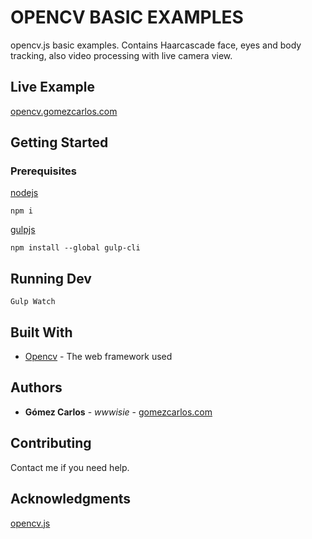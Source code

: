 # OPENCV BASIC EXAMPLES
opencv.js basic examples. Contains Haarcascade face, eyes and body tracking, also video processing with live camera view.

## Live Example
[opencv.gomezcarlos.com](https://opencv.gomezcarlos.com/)

## Getting Started
### Prerequisites
[nodejs](https://nodejs.org/es/download/)

```
npm i
```

[gulpjs](https://gulpjs.com/docs/en/getting-started/quick-start)
```
npm install --global gulp-cli
```

## Running Dev
```
Gulp Watch
```

## Built With
* [Opencv](http://www.dropwizard.io/1.0.2/docs/) - The web framework used

## Authors
* **Gómez Carlos** - *wwwisie* - [gomezcarlos.com](https://gomezcarlos.com/)

## Contributing
Contact me if you need help.

## Acknowledgments
[opencv.js](https://docs.opencv.org/trunk/d5/d10/tutorial_js_root.html)

